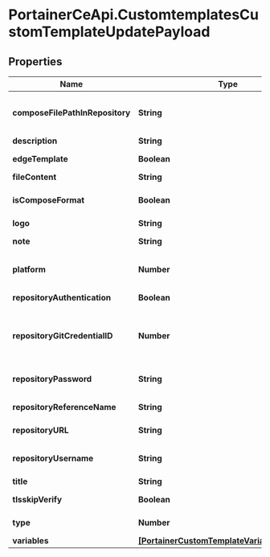 # PortainerCeApi.CustomtemplatesCustomTemplateUpdatePayload

## Properties
Name | Type | Description | Notes
------------ | ------------- | ------------- | -------------
**composeFilePathInRepository** | **String** | Path to the Stack file inside the Git repository | [optional] [default to 'docker-compose.yml']
**description** | **String** | Description of the template | 
**edgeTemplate** | **Boolean** | EdgeTemplate indicates if this template purpose for Edge Stack | [optional] 
**fileContent** | **String** | Content of stack file | 
**isComposeFormat** | **Boolean** | IsComposeFormat indicates if the Kubernetes template is created from a Docker Compose file | [optional] 
**logo** | **String** | URL of the template's logo | [optional] 
**note** | **String** | A note that will be displayed in the UI. Supports HTML content | [optional] 
**platform** | **Number** | Platform associated to the template. Valid values are: 1 - 'linux', 2 - 'windows' Required for Docker stacks | [optional] 
**repositoryAuthentication** | **Boolean** | Use basic authentication to clone the Git repository | [optional] 
**repositoryGitCredentialID** | **Number** | GitCredentialID used to identify the bound git credential. Required when RepositoryAuthentication is true and RepositoryUsername/RepositoryPassword are not provided | [optional] 
**repositoryPassword** | **String** | Password used in basic authentication. Required when RepositoryAuthentication is true and RepositoryGitCredentialID is 0 | [optional] 
**repositoryReferenceName** | **String** | Reference name of a Git repository hosting the Stack file | [optional] 
**repositoryURL** | **String** | URL of a Git repository hosting the Stack file | 
**repositoryUsername** | **String** | Username used in basic authentication. Required when RepositoryAuthentication is true and RepositoryGitCredentialID is 0 | [optional] 
**title** | **String** | Title of the template | 
**tlsskipVerify** | **Boolean** | TLSSkipVerify skips SSL verification when cloning the Git repository | [optional] 
**type** | **Number** | Type of created stack (1 - swarm, 2 - compose, 3 - kubernetes) | 
**variables** | [**[PortainerCustomTemplateVariableDefinition]**](PortainerCustomTemplateVariableDefinition.md) | Definitions of variables in the stack file | [optional] 


